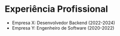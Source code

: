 # Experiência Profissional

- Empresa X: Desenvolvedor Backend (2022-2024)
- Empresa Y: Engenheiro de Software (2020-2022)


